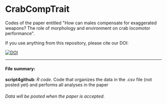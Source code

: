 # CrabCompTrait

Codes of the paper entitled "How can males compensate for exaggerated weapons? The role of morphology and environment on crab locomotor performance".

If you use anything from this repository, please cite our DOI:

[![DOI](https://zenodo.org/badge/130493870.svg)](https://zenodo.org/badge/latestdoi/130493870)


-----------------------
#### File summary:</br>

<b>script4github</b>: *R code*. Code that organizes the data in the .csv file (not posted yet) and performs all analyses in the paper</br>

###### Data will be posted when the paper is accepted.
